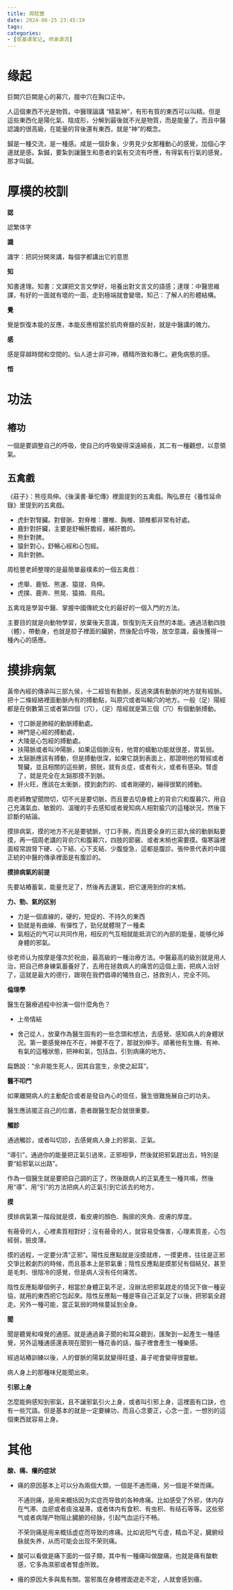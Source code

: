 ```yaml
---
title: 周稔豐
date: 2024-06-25 23:45:19
tags:
categories:
- [筑基课笔记, 师承源流]
---
```


# 缘起

巨闕穴巨闕是心的募穴，膻中穴在胸口正中。

人這個東西不光是物質。中醫理論講 “精氣神”，有形有質的東西可以叫精。但是這些東西化是陽化氣、陰成形，分解到最後就不光是物質，而是能量了。而且中醫認識的很高級，在能量的背後還有東西，就是“神”的概念。

鍼是一種交流，是一種感。咸是一個卦象，少男見少女那種動心的感覺，加個心字邊就是感。紮鍼，要紮到讓醫生和患者的氣有交流有呼應，有得氣有行氣的感覺，那才叫鍼。

# 厚樸的校訓

**認**

認繁体字

**識**

識字：把詞分開來講，每個字都講出它的意思

**知**

知書達理。知書：文課把文言文學好，培養出對文言文的語感；達理：中醫思維課，有好的一面就有壞的一面，走到極端就會變壞。知己：了解人的形體結構。

**覺**

覺是恢復本能的反應，本能反應相當於肌肉脊髓的反射，就是中醫講的魄力。

**感**

感是穿越時間和空間的。仙人道士非可神，積精所致和專仁。避免病態的感。

**悟**

# 功法

## 樁功

一個是要調整自己的呼吸，使自己的呼吸變得深遠綿長，其二有一種觀想，以意領氣。 

## 五禽戲

《莊子》：熊徑鳥伸。《後漢書·華佗傳》裡面提到的五禽戲。陶弘景在《養性延命錄》里提到的五禽戲。

- 虎針對腎臟。對督脈、對脊椎：腰椎、胸椎、頸椎都非常有好處。
- 鹿針對肝臟，主要是舒暢肝膽經，補肝膽的。
- 熊針對脾。
- 猿針對心，舒暢心經和心包經。
- 鳥針對肺。

周稔豐老師整理的是最簡單最樸素的一個五禽戲：

- 虎舉、鹿牴、熊運、猿提、鳥伸。
- 虎撲、鹿奔、熊晃、猿摘、鳥飛。

五禽戏是學習中醫、掌握中國傳統文化的最好的一個入門的方法。

主要目的就是向動物學習，放棄後天意識，恢復到先天自然的本能。通過活動四肢（體），帶動身，也就是腔子裡面的臟腑，然後配合呼吸，放空意識，最後獲得一種內心的感應。

# 摸排病氣

黃帝內經的傳承叫三部九侯，十二經皆有動脈，反過來講有動脈的地方就有經脈。把十二條經絡裡面動脈內有的搏動點，叫原穴或者叫輸穴的地方。一般（足）陽經都是在倒數第三或者第四個（穴），（足）陰經就是第三個（穴）有個動脈搏動。

- 寸口脈是肺經的動脈搏動處。
- 神門是心經的搏動處，
- 大陵是心包經的搏動處。
- 扶陽脈或者叫沖陽脈，如果這個脈沒有，他胃的蠕動功能就很差，胃氣弱。
- 太谿脈應該有搏動，但是搏動很深，如果它跳到表面上，那證明他的腎經或者腎臟，並且相關的這些腑，膀胱，就有炎症，或者有火，或者有感染。腎虛了，就是完全在太谿那摸不到脈。
- 肝火旺，應該在太衝脈，摸到劇烈的、或者剛硬的，繃得很緊的搏動。

周老師教望聞問切，切不光是要切脈，而且要去切身體上的背俞穴和腹募穴，用自己充滿氣血、敏銳的、溫暖的手去感知或者覺知病人相對腧穴的這種狀況，然後下診斷的結論。

摸排病氣，摸的地方不光是要號脈，寸口手腕，而且要全身的三部九侯的動脈點要摸，再一個周老講的背俞穴和腹募穴，四肢的節竅、或者末梢也需要摸。傷寒論裡面經常說脅下硬、心下結、心下支結、少腹旋急，這都是腹診。張仲景代表的中國正統的中醫的傳承裡面是有腹診的。

**摸排病氣的前提**

先要站樁蓄氣，能量充足了，然後再去運氣，把它運用到你的末梢。

**力、勁、氣的区别**

- 力是一個直線的，硬的，短促的、不持久的東西
- 勁就是有曲線、有彈性了，勁兒就體現了一種柔
- 氣相近的气可以共同作用，相反的气互相就能抵消它的內部的能量，能够化掉身體的邪氣。

徐老师认为按摩是僅次於祝由，最高級的一種治療方法。中醫最高的級別就是用人治，把自己修身練氣蓄養好了，去用在拯救病人的痛苦的這個上面，把病人治好了，這就是最大的德行，跟現在我們倡導的犧牲自己，拯救別人，完全不同。

**倫理學**

醫生在醫療過程中扮演一個什麼角色？

- 上帝情結

- 舍己從人，放棄作為醫生固有的一些念頭和想法，去感覺、感知病人的身體狀況。第一要感覺神在不在，神要不在了，那就別伸手。順著他有生機、有神、有氣的這種狀態，把神和氣，包括血，引到病痛的地方。

扁鵲說：“余非能生死人，因其自當生，余使之起耳”。

**醫不叩門**

如果離開病人的主動配合或者是發自內心的信任，醫生很難施展自己的功夫。

醫生應該擺正自己的位置，患者跟醫生配合就很重要。

**觸診**

通過觸診，或者叫切診，去感覺病人身上的邪氣、正氣。

“導引”，通過你的能量把正氣引過來，正邪相爭，然後就把邪氣趕出去，特別是要“給邪氣以出路”。

作為一個醫生就是要把自己調的正了，然後跟病人的正氣產生一種共鳴，然後用“導”、用“引”的方法把病人的正氣引到它該去的地方，

**摸**

摸排病氣第一階段就是摸，看皮膚的顏色、胸廓的夾角、皮膚的厚度。

有蔽骨的人，心裡素質相對好；沒有蔽骨的人，就容易受傷害，心理素質差，心包經弱，臉皮薄。

摸的過程，一定要分清“正邪”。陽性反應點就是沒摸就疼，一摸更疼，往往是正邪交爭比較劇烈的時候，而且基本上是邪氣重；陰性反應點是摸那兒有個結兒，甚至是毛刺、很陰冷的感覺，但是病人沒有任何痛苦。

陰性反應點舉個例子，相當於身體正氣不足，沒辦法把邪氣趕走的情況下做一種妥協，就用的東西把它包起來。陰性反應點一種是等自己正氣足了以後，把邪氣全趕走。另外一種可能，當正氣弱的時候蔓延到全身。

**聞**

聞是聽覺和嗅覺的通感。就是通過鼻子聞的和耳朵聽到，匯聚到一起產生一種感覺，另外這種通感還表現在聞到一種花香的話，腦子裡會產生一種樂感。

經過站樁訓練以後，人的督脈的陽氣就變得旺盛，鼻子呢會變得很靈敏。

病人身上的那種味兒能聞出來。

**引邪上身**

怎麼能夠感知到邪氣，且不讓邪氣引火上身，或者叫引邪上身，這裡面有口訣，也有一些咒語。但是基本的就是一定要練功，而且心念要正，心念一歪，一想別的這個東西就容易上身。

# 其他

**酸、痛、癢的症狀**

- 痛的原因基本上可以分為兩個大類，一個是不通而痛，另一個是不榮而痛。

  不通则痛，是用来概括因为实症而导致的各种疼痛。比如感受了外邪，体内存在气滞、血瘀或者痰浊凝滞，或者体内有食积、有虫积、有结石等等。这些邪气或者病理产物阻止臓腑的经脉，引起气血运行不畅。
  
  不荣则痛是用来概括虚症而导致的疼痛。比如说阳气亏虚，精血不足，臓腑经脉就失养，从而可能会出现不荣则痛。

- 酸可以看做是痛下面的一個子類，其中有一種痛叫做酸痛，也就是痛有酸軟感，它多為濕邪或者腎虛所致。

- 癢的原因大多與風有關。當邪風在身體裡面遊走不定，人就會感到癢。